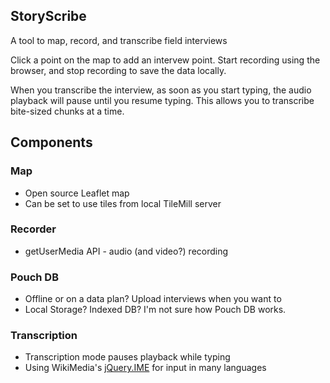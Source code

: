 ## StoryScribe

A tool to map, record, and transcribe field interviews

Click a point on the map to add an intervew point. Start recording using the
browser, and stop recording to save the data locally.

When you transcribe the interview, as soon as you start typing, the audio
playback will pause until you resume typing. This allows you to transcribe
bite-sized chunks at a time.

## Components

### Map

* Open source Leaflet map
* Can be set to use tiles from local TileMill server

### Recorder

* getUserMedia API - audio (and video?) recording

### Pouch DB

* Offline or on a data plan? Upload interviews when you want to
* Local Storage? Indexed DB? I'm not sure how Pouch DB works.

### Transcription

* Transcription mode pauses playback while typing
* Using WikiMedia's <a href="https://github.com/wikimedia/jquery.ime">jQuery.IME</a> for input in many languages

